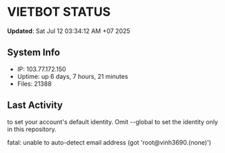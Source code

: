 # VIETBOT STATUS
**Updated**: Sat Jul 12 03:34:12 AM +07 2025

## System Info
- IP: 103.77.172.150
- Uptime: up 6 days, 7 hours, 21 minutes
- Files: 21388

## Last Activity

to set your account's default identity.
Omit --global to set the identity only in this repository.

fatal: unable to auto-detect email address (got 'root@vinh3690.(none)')

